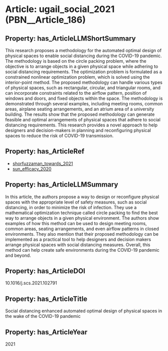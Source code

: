 # Article: __ugail_social_2021__ (PBN__Article_186)

## Property: has_ArticleLLMShortSummary

This research proposes a methodology for the automated optimal design of physical spaces to enable social distancing during the COVID-19 pandemic. The methodology is based on the circle packing problem, where the objective is to arrange objects in a given physical space while adhering to social distancing requirements. The optimization problem is formulated as a constrained nonlinear optimization problem, which is solved using the interior-point method. The proposed methodology can handle various types of physical spaces, such as rectangular, circular, and triangular rooms, and can incorporate constraints related to the airflow pattern, position of windows and doors, and fixed objects within the space. The methodology is demonstrated through several examples, including meeting rooms, common areas, airplane seating arrangements, and an atrium area of a university building. The results show that the proposed methodology can generate feasible and optimal arrangements of physical spaces that adhere to social distancing requirements. This research provides a novel approach to help designers and decision-makers in planning and reconfiguring physical spaces to reduce the risk of COVID-19 transmission.

## Property: has_ArticleRef

* [shorfuzzaman_towards_2021](../Article/PBN__Article_117)
* [sun_efficacy_2020](../Article/PBN__Article_125)

## Property: has_ArticleLLMSummary

In this article, the authors propose a way to design or reconfigure physical spaces with the appropriate level of safety measures, such as social distancing, in order to minimize the risk of infection. They use a mathematical optimization technique called circle packing to find the best way to arrange objects in a given physical environment. The authors show examples of how this method can be used to design meeting rooms, common areas, seating arrangements, and even airflow patterns in closed environments. They also mention that their proposed methodology can be implemented as a practical tool to help designers and decision makers arrange physical spaces with social distancing measures. Overall, this method can help create safe environments during the COVID-19 pandemic and beyond.

## Property: has_ArticleDOI

10.1016/j.scs.2021.102791

## Property: has_ArticleTitle

Social distancing enhanced automated optimal design of physical spaces in the wake of the COVID-19 pandemic

## Property: has_ArticleYear

2021

